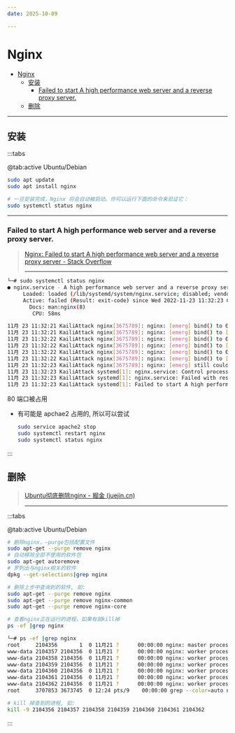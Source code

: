 ```yaml
---
date: 2025-10-09

---
```


# Nginx

- [Nginx](#nginx)
  - [安装](#安装)
    - [Failed to start A high performance web server and a reverse proxy server.](#failed-to-start-a-high-performance-web-server-and-a-reverse-proxy-server)
  - [删除](#删除)

---

## 安装

:::tabs

@tab:active Ubuntu/Debian

```bash
sudo apt update
sudo apt install nginx

# 一旦安装完成，Nginx 将会自动被启动。你可以运行下面的命令来验证它：
sudo systemctl status nginx         
```



---

### Failed to start A high performance web server and a reverse proxy server.

> [Nginx: Failed to start A high performance web server and a reverse proxy server - Stack Overflow](https://stackoverflow.com/questions/51525710/nginx-failed-to-start-a-high-performance-web-server-and-a-reverse-proxy-server)
>
> ---

```bash
└─# sudo systemctl status nginx
● nginx.service - A high performance web server and a reverse proxy server
     Loaded: loaded (/lib/systemd/system/nginx.service; disabled; vendor preset: disabled)
     Active: failed (Result: exit-code) since Wed 2022-11-23 11:32:23 CST; 1h 0min ago
       Docs: man:nginx(8)
        CPU: 58ms

11月 23 11:32:21 KailiAttack nginx[3675789]: nginx: [emerg] bind() to 0.0.0.0:80 failed (98: Address already in use)
11月 23 11:32:21 KailiAttack nginx[3675789]: nginx: [emerg] bind() to [::]:80 failed (98: Address already in use)
11月 23 11:32:22 KailiAttack nginx[3675789]: nginx: [emerg] bind() to 0.0.0.0:80 failed (98: Address already in use)
11月 23 11:32:22 KailiAttack nginx[3675789]: nginx: [emerg] bind() to [::]:80 failed (98: Address already in use)
11月 23 11:32:22 KailiAttack nginx[3675789]: nginx: [emerg] bind() to 0.0.0.0:80 failed (98: Address already in use)
11月 23 11:32:22 KailiAttack nginx[3675789]: nginx: [emerg] bind() to [::]:80 failed (98: Address already in use)
11月 23 11:32:23 KailiAttack nginx[3675789]: nginx: [emerg] still could not bind()
11月 23 11:32:23 KailiAttack systemd[1]: nginx.service: Control process exited, code=exited, status=1/FAILURE
11月 23 11:32:23 KailiAttack systemd[1]: nginx.service: Failed with result 'exit-code'.
11月 23 11:32:23 KailiAttack systemd[1]: Failed to start A high performance web server and a reverse proxy server.
```

80 端口被占用

- 有可能是 apchae2 占用的, 所以可以尝试

  ```bash
  sudo service apache2 stop
  sudo systemctl restart nginx
  sudo systemctl status nginx
  ```

:::

## 删除

> [Ubuntu彻底删除nginx - 掘金 (juejin.cn)](https://juejin.cn/post/6844904014136475656)
>
> ---

:::tabs

@tab:active Ubuntu/Debian

```bash
# 删除nginx，–purge包括配置文件
sudo apt-get --purge remove nginx
# 自动移除全部不使用的软件包
sudo apt-get autoremove
# 罗列出与nginx相关的软件
dpkg --get-selections|grep nginx

# 删除上步中查询到的软件, 如:
sudo apt-get --purge remove nginx
sudo apt-get --purge remove nginx-common
sudo apt-get --purge remove nginx-core

# 查看nginx正在运行的进程，如果有就kill掉
ps -ef |grep nginx
```

```bash
└─# ps -ef |grep nginx
root     2104356       1  0 11月21 ?      00:00:00 nginx: master process nginx
www-data 2104357 2104356  0 11月21 ?      00:00:00 nginx: worker process
www-data 2104358 2104356  0 11月21 ?      00:00:00 nginx: worker process
www-data 2104359 2104356  0 11月21 ?      00:00:00 nginx: worker process
www-data 2104360 2104356  0 11月21 ?      00:00:00 nginx: worker process
www-data 2104361 2104356  0 11月21 ?      00:00:00 nginx: worker process
www-data 2104362 2104356  0 11月21 ?      00:00:00 nginx: worker process
root     3707853 3673745  0 12:24 pts/9    00:00:00 grep --color=auto nginx
```

```bash
# kill 掉查到的进程, 如:
kill -9 2104356 2104357 2104358 2104359 2104360 2104361 2104362
```

:::

